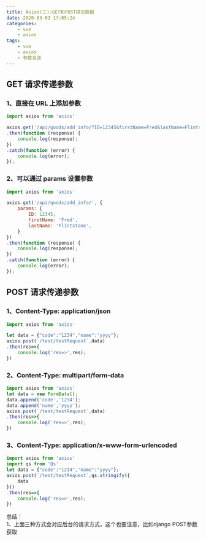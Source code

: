 ```yaml
---
title: Axios(三):GET和POST提交数据
date: 2020-03-03 17:05:24
categories:
    - vue
    - axios
tags:
    - vue
    - axios
    - 参数发送
---
```


## GET 请求传递参数

### 1、直接在 URL 上添加参数

```javascript
import axios from 'axios'

axios.get('/api/goods/add_info/?ID=12345&firstName=Fred&lastName=Flintstone')
.then(function (response) {
    console.log(response);
})
.catch(function (error) {
    console.log(error);
});
```

### 2、可以通过 params 设置参数

```javascript
import axios from 'axios'

axios.get('/api/goods/add_info/', {
    params: {
        ID: 12345,
        firstName: 'Fred',
        lastName: 'Flintstone',
    }
})
.then(function (response) {
    console.log(response);
})
.catch(function (error) {
    console.log(error);
});
```

## POST 请求传递参数

### 1、Content-Type: application/json

```javascript
import axios from 'axios'

let data = {"code":"1234","name":"yyyy"};
axios.post(`/test/testRequest`,data)
.then(res=>{
    console.log('res=>',res);
})
```

### 2、Content-Type: multipart/form-data

```javascript
import axios from 'axios'
let data = new FormData();
data.append('code','1234');
data.append('name','yyyy');
axios.post(`/test/testRequest`,data)
.then(res=>{
    console.log('res=>',res);
})
```

### 3、Content-Type: application/x-www-form-urlencoded

```javascript
import axios from 'axios'
import qs from 'Qs'
let data = {"code":"1234","name":"yyyy"};
axios.post(`/test/testRequest`,qs.stringify({
    data
}))
.then(res=>{
    console.log('res=>',res);
})
```

总结：  
1、上面三种方式会对应后台的请求方式，这个也要注意，比如django POST参数获取
